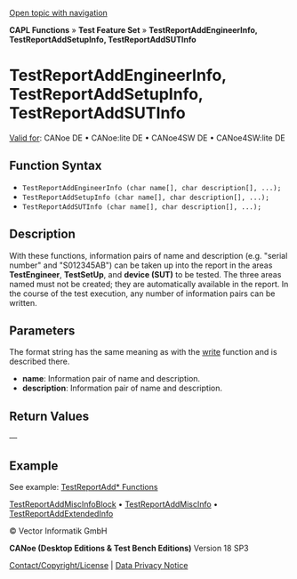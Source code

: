 [Open topic with navigation](../../../../../CANoeDEFamily.htm#Topics/CAPLFunctions/Test/Functions/CAPLfunctionTestReportAddEngineerInfo.md)

**CAPL Functions** » **Test Feature Set** » **TestReportAddEngineerInfo, TestReportAddSetupInfo, TestReportAddSUTInfo**

# TestReportAddEngineerInfo, TestReportAddSetupInfo, TestReportAddSUTInfo

[Valid for](../../../Shared/FeatureAvailability.md): CANoe DE • CANoe:lite DE • CANoe4SW DE • CANoe4SW:lite DE

## Function Syntax

- `TestReportAddEngineerInfo (char name[], char description[], ...);`
- `TestReportAddSetupInfo (char name[], char description[], ...);`
- `TestReportAddSUTInfo (char name[], char description[], ...);`

## Description

With these functions, information pairs of name and description (e.g. "serial number" and "S012345AB") can be taken up into the report in the areas **TestEngineer**, **TestSetUp**, and **device (SUT)** to be tested. The three areas named must not be created; they are automatically available in the report. In the course of the test execution, any number of information pairs can be written.

## Parameters

The format string has the same meaning as with the [write](../../Other/Functions/CAPLfunctionWrite.md) function and is described there.

- **name**: Information pair of name and description.
- **description**: Information pair of name and description.

## Return Values

—

## Example

See example: [TestReportAdd* Functions](CAPLfunctionsTFSExampleTestReportAddFunctions.md)

[TestReportAddMiscInfoBlock](CAPLfunctionTestReportAddMiscInfoBlock.md) • [TestReportAddMiscInfo](CAPLfunctionTestReportAddMiscInfo.md) • [TestReportAddExtendedInfo](CAPLfunctionTestReportAddExtendedInfo.md)

© Vector Informatik GmbH

**CANoe (Desktop Editions & Test Bench Editions)** Version 18 SP3

[Contact/Copyright/License](../../../Shared/ContactCopyrightLicense.md) | [Data Privacy Notice](https://www.vector.com/int/en/company/get-info/privacy-policy/)
